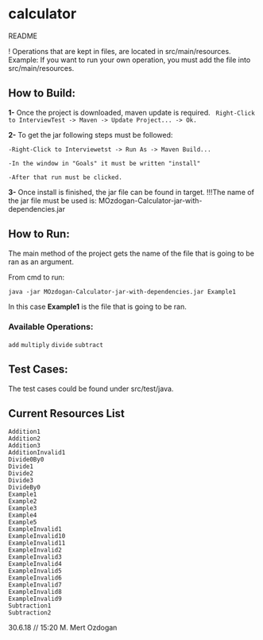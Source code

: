 # calculator
README

! Operations that are kept in files, are located in src/main/resources. 
 Example: If you want to run your own operation, you must add the file into src/main/resources.

## How to Build:

**1-** Once the project is downloaded, maven update is required. 
   ``` Right-Click to InterviewTest -> Maven -> Update Project... -> Ok.```
		
**2-** To get the jar following steps must be followed:

  ``` -Right-Click to Interviewetst -> Run As -> Maven Build...	 ```
	
  ``` -In the window in "Goals" it must be written "install" 	 ```
	
  ``` -After that run must be clicked. ```
	

	 
**3-** Once install is finished, the jar file can be found in target.
  !!!The name of the jar file must be used is: MOzdogan-Calculator-jar-with-dependencies.jar
	
  
## How to Run:
The main method of the project gets the name of the file that is going to be ran as an argument.

From cmd to run: 

 ```java -jar MOzdogan-Calculator-jar-with-dependencies.jar Example1 ```

In this case **Example1** is the file that is going to be ran.

### Available Operations:
```add``` 
```multiply``` 
```divide```
```subtract```
## Test Cases:

The test cases could be found under
  src/test/java.


## Current Resources List
```
Addition1
Addition2
Addition3
AdditionInvalid1
Divide0By0
Divide1
Divide2
Divide3
DivideBy0
Example1
Example2
Example3
Example4
Example5
ExampleInvalid1
ExampleInvalid10
ExampleInvalid11
ExampleInvalid2
ExampleInvalid3
ExampleInvalid4
ExampleInvalid5
ExampleInvalid6
ExampleInvalid7
ExampleInvalid8
ExampleInvalid9
Subtraction1
Subtraction2
```

30.6.18 // 15:20
M. Mert Ozdogan

